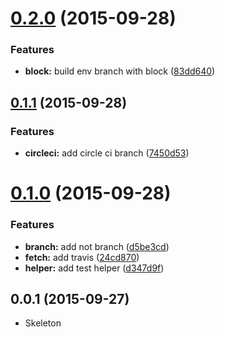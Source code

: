 <a name="0.2.0"></a>
# [0.2.0](https://github.com/packsaddle/ruby-env_branch/compare/v0.1.1...v0.2.0) (2015-09-28)


### Features

* **block:** build env branch with block ([83dd640](https://github.com/packsaddle/ruby-env_branch/commit/83dd640))



<a name="0.1.1"></a>
## [0.1.1](https://github.com/packsaddle/ruby-env_branch/compare/v0.1.0...v0.1.1) (2015-09-28)


### Features

* **circleci:** add circle ci branch ([7450d53](https://github.com/packsaddle/ruby-env_branch/commit/7450d53))



<a name="0.1.0"></a>
# [0.1.0](https://github.com/packsaddle/ruby-env_branch/compare/v0.0.1...v0.1.0) (2015-09-28)


### Features

* **branch:** add not branch ([d5be3cd](https://github.com/packsaddle/ruby-env_branch/commit/d5be3cd))
* **fetch:** add travis ([24cd870](https://github.com/packsaddle/ruby-env_branch/commit/24cd870))
* **helper:** add test helper ([d347d9f](https://github.com/packsaddle/ruby-env_branch/commit/d347d9f))



<a name="0.0.1"></a>
## 0.0.1 (2015-09-27)

* Skeleton
